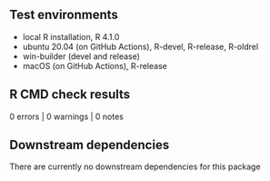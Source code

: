 ## Test environments
* local R installation, R 4.1.0
* ubuntu 20.04 (on GitHub Actions), R-devel, R-release, R-oldrel
* win-builder (devel and release)
* macOS (on GitHub Actions), R-release

## R CMD check results
0 errors | 0 warnings | 0 notes

## Downstream dependencies
There are currently no downstream dependencies for this package 
